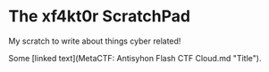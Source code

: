 # The xf4kt0r ScratchPad
My scratch to write about things cyber related!



Some [linked text](MetaCTF: Antisyhon Flash CTF Cloud.md "Title").
